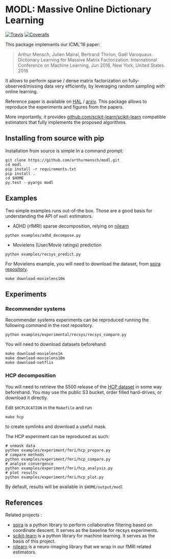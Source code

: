 # MODL: Massive Online Dictionary Learning

[![Travis](https://travis-ci.org/arthurmensch/modl.svg?branch=master)](https://travis-ci.org/arthurmensch/modl)
[![Coveralls](https://coveralls.io/repos/github/arthurmensch/modl/badge.svg?branch=master)](https://coveralls.io/github/arthurmensch/modl?branch=master)

This package implements our ICML'16 paper:

>Arthur Mensch, Julien Mairal, Bertrand Thirion, Gaël Varoquaux.
Dictionary Learning for Massive Matrix Factorization. International Conference
 on Machine Learning, Jun 2016, New York, United States. 2016

It allows to perform sparse / dense matrix factorization on fully-observed/missing data very efficiently, by leveraging random sampling with online learning.

Reference paper is available on [HAL](https://hal.archives-ouvertes.fr/hal-01308934) / [arxiv](http://arxiv.org/abs/1605.00937). This package allows to reproduce the
 experiments and figures from the papers.

More importantly, it provides [github.com/scikit-learn/scikit-learn](scikit-learn) compatible
 estimators that fully implements the proposed algorithms.

## Installing from source with pip

Installation from source is simple In a command prompt:

```
git clone https://github.com/arthurmensch/modl.git
cd modl
pip install -r requirements.txt
pip install .
cd $HOME
py.test --pyargs modl
```

## Examples

Two simple examples runs out-of-the box. Those are a good basis for understanding the API of `modl` estimators.
  - ADHD (rfMRI) sparse decomposition, relying on [nilearn](github.com/nilearn/nilearn)
  ```
  python examples/adhd_decompose.py
  ```
  - Movielens (User/Movie ratings) prediction
   ```
  python examples/recsys_predict.py
  ```

For Movielens example, you will need to download the dataset, from [spira repository](github.com/mblondel/spira).
```
make download-movielens10m
```

## Experiments

### Recommender systems

Recommender systems experiments can be reproduced running the following command in the root repository.

```
python examples/experimental/recsys/recsys_compare.py
```

You will need to download datasets beforehand:

```
make download-movielens1m
make download-movielens10m
make download-netflix
```

### HCP decomposition

You will need to retrieve the S500 release of the [HCP dataset](http://www.humanconnectome.org/data/) in some way
 beforehand. You may use the public S3 bucket, order filled hard-drives, or download it directly.

Edit `$HCPLOCATION` in the `Makefile` and run
```
make hcp
```
to create symlinks and download a useful mask.

The HCP experiment can be reproduced as such:
```
# unmask data
python examples/experiment/fmri/hcp_prepare.py
# compare methods
python examples/experiment/fmri/hcp_compare.py
# analyse convergence
python examples/experiment/fmri/hcp_analysis.py
# plot results
python examples/experiment/fmri/hcp_plot.py
```

By default, results will be available in `$HOME/output/modl`

## References

Related projects :
  - [spira](github.com/mblondel/spira) is a python library to perform collaborative filtering based on coordinate descent. It serves as the baseline for recsys experiments.
  - [scikit-learn](github.com/scikit-learn/scikit-learn) is a python library for machine learning. It serves as the basis of this project.
  - [nilearn](github.com/nilearn/nilearn) is a neuro-imaging library that we wrap in our fMRI related estimators.
